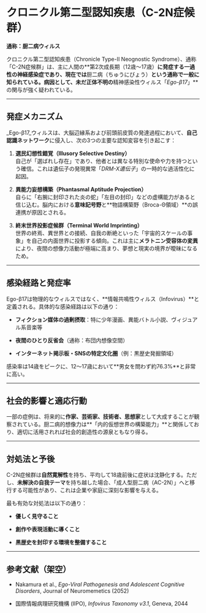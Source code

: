 **クロニクル第二型認知疾患（C-2N症候群）**
=========================

**通称：厨二病ウィルス**

クロニクル第二型認知疾患（Chronicle Type-II Neognostic Syndrome）、通称「C-2N症候群」は、主に人間の\*\*第2次成長期（12歳〜17歳）**に発症する一過性の神経感染症であり、現在では**厨二病（ちゅうにびょう）**という通称で一般に知られている。病因として、未だ正体不明の**精神感染性ウィルス「_Ego-β17_」\*\*の関与が強く疑われている。

* * *

**発症メカニズム**
-----------

_Ego-β17_ウィルスは、大脳辺縁系および前頭前皮質の発達過程において、**自己認識ネットワーク**に侵入し、次の3つの主要な認知変容を引き起こす：

1.  **選民幻想性錯覚（Illusory Selective Destiny）**  
    自己が「選ばれし存在」であり、他者とは異なる特別な使命や力を持つという確信。これは遺伝子の発現異常「_DRM-X遺伝子_」の一時的な過活性化に起因。
    
2.  **異能力妄想構築（Phantasmal Aptitude Projection）**  
    自らに「右腕に封印された炎の蛇」「左目の封印」などの虚構能力があると信じ込む。脳内における**意味記号野**と\*\*物語構築野（Broca-Θ領域）\*\*の誤連携が原因とされる。
    
3.  **終末世界投影症候群（Terminal World Imprinting）**  
    世界の終焉、異世界との接続、自我の断絶といった「宇宙的スケールの事象」を自己の内面世界に投影する傾向。これは主に**メラトニン受容体の変異**により、夜間の想像力活動が極端に高まり、夢想と現実の境界が曖昧になるため。
    

* * *

**感染経路と発症率**
------------

Ego-β17は物理的なウィルスではなく、\*\*情報共鳴性ウィルス（Infovirus）\*\*と定義される。具体的な感染経路は以下の通り：

*   **フィクション媒体の過剰摂取**：特に少年漫画、異能バトル小説、ヴィジュアル系音楽等
    
*   **夜間のひとり反省会**（通称：布団内想像空間）
    
*   **インターネット掲示板・SNSの特定文化圏**（例：黒歴史発掘領域）
    

感染率は14歳をピークに、12〜17歳において\*\*男女を問わず約76.3%\*\*と非常に高い。

* * *

**社会的影響と適応行動**
--------------

一部の症例は、将来的に**作家、芸術家、技術者、思想家**として大成することが観察されている。厨二病的想像力は\*\*「内的仮想世界の構築能力」\*\*と関係しており、適切に活用されれば社会的創造性の源泉ともなり得る。

* * *

**対処法と予後**
----------

C-2N症候群は**自然寛解性**を持ち、平均して18歳前後に症状は沈静化する。ただし、**未解決の自我テーマ**を持ち越した場合、「成人型厨二病（AC-2N）」へと移行する可能性があり、これは企業や家庭に深刻な影響を与える。

最も有効な対処法は以下の通り：

*   **優しく見守ること**
    
*   **創作や表現活動に導くこと**
    
*   **黒歴史を封印する環境を整備すること**
    

* * *

**参考文献（架空）**
------------

*   Nakamura et al., _Ego-Viral Pathogenesis and Adolescent Cognitive Disorders_, Journal of Neuromemetics (2052)
    
*   国際情報病理研究機構 (IIPO), _Infovirus Taxonomy v3.1_, Geneva, 2044